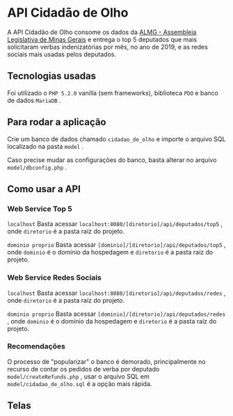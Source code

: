 # API Cidadão de Olho
A API Cidadão de Olho consome os dados da [ALMG - Assembleia Legislativa de Minas Gerais](http://dadosabertos.almg.gov.br/ws/ajuda/sobre)
e entrega o top 5 deputados que mais solicitaram verbas indenizatórias por mês, no ano de 2019, e as redes sociais mais usadas pelos deputados.

## Tecnologias usadas
Foi utilizado o ```PHP 5.2.0``` vanilla (sem frameworks), biblioteca ```PDO``` e banco de dados ```MariaDB``` .

## Para rodar a aplicação
Crie um banco de dados chamado ```cidadao_de_olho``` e importe o arquivo SQL localizado na pasta ```model``` .

Caso precise mudar as configurações do banco, basta alterar no arquivo ```model/dbconfig.php``` .

## Como usar a API

### Web Service Top 5
```localhost```
Basta acessar ```localhost:8080/[diretorio]/api/deputados/top5``` , onde ```diretorio``` é a pasta raíz do projeto.

```dominio proprio```
Basta acessar ```[dominio]/[diretorio]/api/deputados/top5``` , onde ```dominio``` é o domínio da hospedagem e ```diretorio``` é a pasta raíz do projeto.

### Web Service Redes Sociais
```localhost```
Basta acessar ```localhost:8080/[diretorio]/api/deputados/redes``` , onde ```diretorio``` é a pasta raíz do projeto.

```dominio proprio```
Basta acessar ```[dominio]/[diretorio]/api/deputados/redes``` , onde ```dominio``` é o domínio da hospedagem e ```diretorio``` é a pasta raíz do projeto.

### Recomendações
O processo de "popularizar" o banco é demorado, principalmente no recurso de contar os pedidos de verba por deputado ```model/createRefunds.php``` ,
usar o arquivo SQL em ```model/cidadao_de_olho.sql``` é a opção mais rápida.

## Telas

